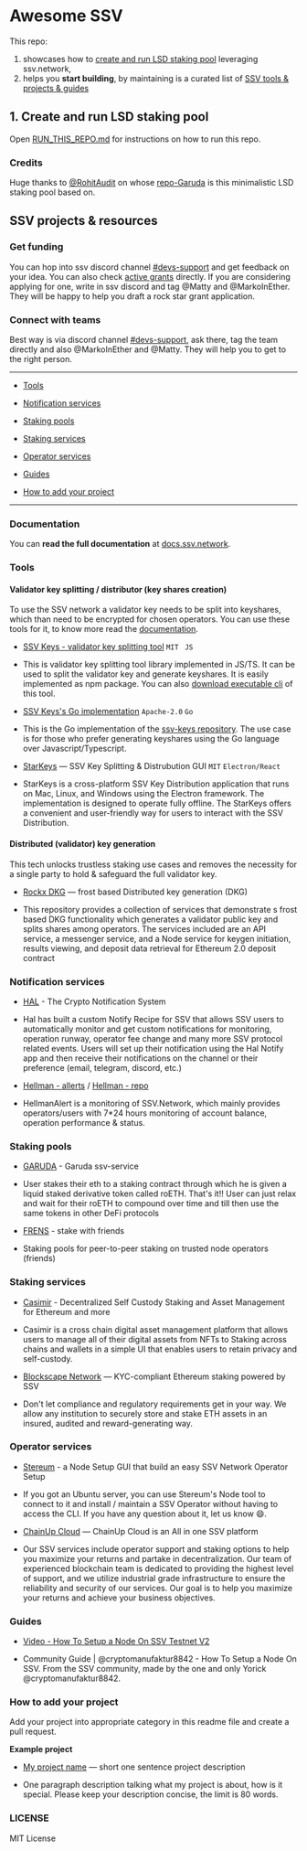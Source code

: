 # Awesome SSV

This repo:

1. showcases how to [create and run LSD staking pool](/RUN_THIS_REPO.md) leveraging ssv.network,
2. helps you **start building**, by maintaining is a curated list of [SSV tools & projects & guides](#ssv-projects-&-resources)

## 1. Create and run LSD staking pool

Open [RUN_THIS_REPO.md](RUN_THIS_REPO.md) for instructions on how to run this repo.

### Credits

Huge thanks to [@RohitAudit](https://github.com/RohitAudit) on whose [repo-Garuda](https://github.com/RohitAudit/ssv-service) is this minimalistic LSD staking pool based on.

## SSV projects & resources

### Get funding

You can hop into ssv discord channel [#devs-support](https://discord.com/channels/723834989506068561/766640777815523330) and get feedback on your idea. You can also check [active grants](https://grants.ssv.network/) directly. If you are considering applying for one, write in ssv discord and tag @Matty and @MarkoInEther. They will be happy to help you draft a rock star grant application.

### Connect with teams

Best way is via discord channel [#devs-support](https://discord.com/channels/723834989506068561/766640777815523330), ask there, tag the team directly and also @MarkoInEther and @Matty. They will help you to get to the right person.

---

- [Tools](#tools)

- [Notification services](#notification-services)

- [Staking pools](#staking-pools)

- [Staking services](#staking-services)

- [Operator services](#operator-services)

- [Guides](#guides)

- [How to add your project](#how-to-add-your-project)

---

### Documentation

You can **read the full documentation** at [docs.ssv.network](https://docs.ssv.network/).

### Tools

#### Validator key splitting / distributor (key shares creation)

To use the SSV network a validator key needs to be split into keyshares, which than need to be encrypted for chosen operators. You can use these tools for it, to know more read the [documentation](https://docs.ssv.network/developers/tools/ssv-key-distributor).

- [SSV Keys - validator key splitting tool](https://github.com/bloxapp/ssv-keys) `MIT ` `JS`

- This is validator key splitting tool library implemented in JS/TS. It can be used to split the validator key and generate keyshares. It is easily implemented as npm package. You can also [download executable cli](https://github.com/bloxapp/ssv-keys) of this tool.

- [SSV Keys's Go implementation](https://github.com/duktig666/ssv-keys-go) `Apache-2.0` `Go`

- This is the Go implementation of the [ssv-keys repository](https://github.com/bloxapp/ssv-keys). The use case is for those who prefer generating keyshares using the Go language over Javascript/Typescript.

- [StarKeys](https://github.com/stakestar/starkeys) — SSV Key Splitting & Distrubution GUI `MIT` `Electron/React`

- StarKeys is a cross-platform SSV Key Distribution application that runs on Mac, Linux, and Windows using the Electron framework. The implementation is designed to operate fully offline. The StarKeys offers a convenient and user-friendly way for users to interact with the SSV Distribution.

#### Distributed (validator) key generation

This tech unlocks trustless staking use cases and removes the necessity for a single party to hold & safeguard the full validator key.

- [Rockx DKG](https://github.com/RockX-SG/frost-dkg-demo/) — frost based Distributed key generation (DKG)

- This repository provides a collection of services that demonstrate s frost based DKG functionality which generates a validator public key and splits shares among operators. The services included are an API service, a messenger service, and a Node service for keygen initiation, results viewing, and deposit data retrieval for Ethereum 2.0 deposit contract

### Notification services

- [HAL](https://app.hal.xyz/) - The Crypto Notification System

- Hal has built a custom Notify Recipe for SSV that allows SSV users to automatically monitor and get custom notifications for monitoring, operation runway, operator fee change and many more SSV protocol related events. Users will set up their notification using the Hal Notify app and then receive their notifications on the channel or their preference (email, telegram, discord, etc.)

- [Hellman - allerts](https://alert.hellman.team/metrics) / [Hellman - repo](https://github.com/HellmanResearch)

- HellmanAlert is a monitoring of SSV.Network, which mainly provides operators/users with 7\*24 hours monitoring of account balance, operation performance & status.

### Staking pools

- [GARUDA](https://github.com/RohitAudit/ssv-service) - Garuda ssv-service

- User stakes their eth to a staking contract through which he is given a liquid staked derivative token called roETH. That's it!! User can just relax and wait for their roETH to compound over time and till then use the same tokens in other DeFi protocols

- [FRENS](github.com/frens-pool) - stake with friends

- Staking pools for peer-to-peer staking on trusted node operators (friends)

### Staking services

- [Casimir](https://github.com/consensusnetworks/casimir) - Decentralized Self Custody Staking and Asset Management for Ethereum and more

- Casimir is a cross chain digital asset management platform that allows users to manage all of their digital assets from NFTs to Staking across chains and wallets in a simple UI that enables users to retain privacy and self-custody.

- [Blockscape Network](https://github.com/BlockscapeNetwork/ssv-institutional-staking) — KYC-compliant Ethereum staking powered by SSV

- Don't let compliance and regulatory requirements get in your way. We allow any institution to securely store and stake ETH assets in an insured, audited and reward-generating way.

### Operator services

- [Stereum](https://github.com/stereum-dev/ethereum-node/) - a Node Setup GUI that build an easy SSV Network Operator Setup

- If you got an Ubuntu server, you can use Stereum's Node tool to connect to it and install / maintain a SSV Operator without having to access the CLI. If you have any question about it, let us know 😄.

- [ChainUp Cloud](https://cloud.chainup.com/) — ChainUp Cloud is an All in one SSV platform

- Our SSV services include operator support and staking options to help you maximize your returns and partake in decentralization. Our team of experienced blockchain team is dedicated to providing the highest level of support, and we utilize industrial grade infrastructure to ensure the reliability and security of our services. Our goal is to help you maximize your returns and achieve your business objectives.

### Guides

- [Video - How To Setup a Node On SSV Testnet V2](https://www.youtube.com/watch?v=X85Sxe9yS5U)

- Community Guide | @cryptomanufaktur8842 - How To Setup a Node On SSV. From the SSV community, made by the one and only Yorick @cryptomanufaktur8842.

### How to add your project

Add your project into appropriate category in this readme file and create a pull request.

**Example project**

- [My project name](https://github.com/myrepos/my-awesome-ssv-repo) — short one sentence project description

- One paragraph description talking what my project is about, how is it special. Please keep your description concise, the limit is 80 words.

### LICENSE

MIT License
